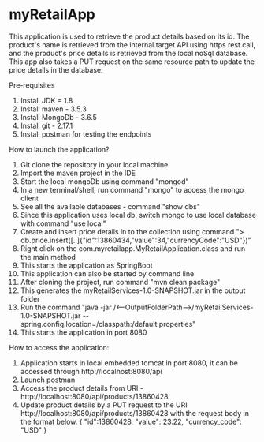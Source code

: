 # myRetailApp
This application is used to retrieve the product details based on its id. The product's name is retrieved from the internal target API using https rest call, and the product's price details is retrieved from the local noSql database. This app also takes a PUT request on the same resource path to update the price details in the database.
  
Pre-requisites
1. Install JDK = 1.8
2. Install maven - 3.5.3
3. Install MongoDb - 3.6.5
4. Install git - 2.17.1
5. Install postman for testing the endpoints

How to launch the application?
1. Git clone the repository in your local machine
2. Import the maven project in the IDE
3. Start the local mongoDb using command "mongod" 
4. In a new terminal/shell, run command "mongo" to access the mongo client
5. See all the available databases - command "show dbs"
6. Since this application uses local db, switch mongo to use local database with command "use local" 
7. Create and insert price details in to the collection using command "> db.price.insert([..]{"id":13860434,"value":34,"currencyCode":"USD"})"
8. Right click on the com.myretailapp.MyRetailApplication.class and run the main method
9. This starts the application as SpringBoot
10. This application can also be started by command line
11. After cloning the project, run command "mvn clean package"
12. This generates the myRetailServices-1.0-SNAPSHOT.jar in the output folder
13. Run the command "java -jar /<--OutputFolderPath-->/myRetailServices-1.0-SNAPSHOT.jar --spring.config.location=/classpath:/default.properties"
14. This starts the application in port 8080

How to access the application:

1. Application starts in local embedded tomcat in port 8080, it can be accessed through http://localhost:8080/api
2. Launch postman
3. Access the product details from URI - http://localhost:8080/api/products/13860428
4. Update product details by a PUT request to the URI http://localhost:8080/api/products/13860428 with the request body in the format below.
{
  	"id":13860428,
    "value": 23.22,
    "currency_code": "USD"
}
 

